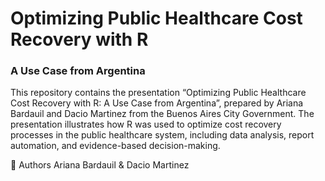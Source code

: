 # Optimizing Public Healthcare Cost Recovery with R
### A Use Case from Argentina

This repository contains the presentation “Optimizing Public Healthcare Cost Recovery with R: A Use Case from Argentina”, prepared by Ariana Bardauil and Dacio Martinez from the Buenos Aires City Government. The presentation illustrates how R was used to optimize cost recovery processes in the public healthcare system, including data analysis, report automation, and evidence-based decision-making.

👥 Authors
Ariana Bardauil & Dacio Martinez


